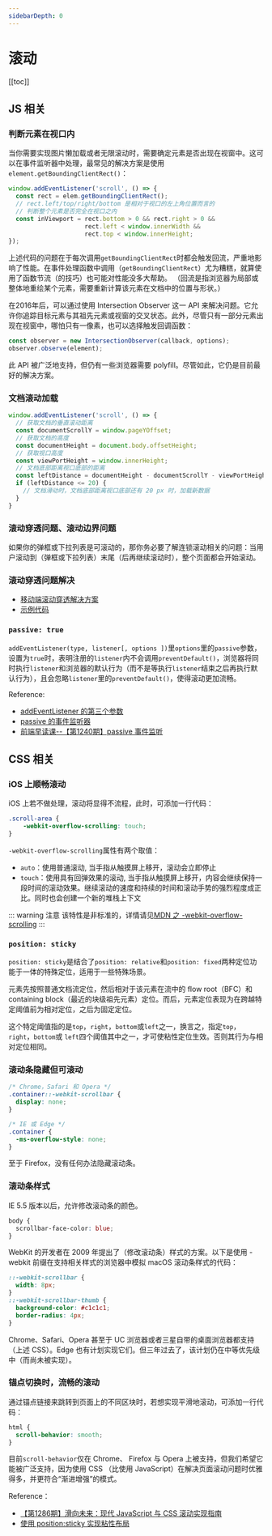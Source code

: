 ```yaml
---
sidebarDepth: 0
---
```


# 滚动

[[toc]]

## JS 相关

### 判断元素在视口内

当你需要实现图片懒加载或者无限滚动时，需要确定元素是否出现在视窗中。这可以在事件监听器中处理，最常见的解决方案是使用`element.getBoundingClientRect()`：

```js
window.addEventListener('scroll', () => {
  const rect = elem.getBoundingClientRect();
  // rect.left/top/right/bottom 是相对于视口的左上角位置而言的
  // 判断整个元素是否完全在视口之内
  const inViewport = rect.bottom > 0 && rect.right > 0 &&
                     rect.left < window.innerWidth &&
                     rect.top < window.innerHeight;
});
```

上述代码的问题在于每次调用`getBoundingClientRect`时都会触发回流，严重地影响了性能。在事件处理函数中调用（`getBoundingClientRect`）尤为糟糕，就算使用了函数节流（的技巧）也可能对性能没多大帮助。
（回流是指浏览器为局部或整体地重绘某个元素，需要重新计算该元素在文档中的位置与形状。）

在2016年后，可以通过使用 Intersection Observer 这一 API 来解决问题。它允许你追踪目标元素与其祖先元素或视窗的交叉状态。此外，尽管只有一部分元素出现在视窗中，哪怕只有一像素，也可以选择触发回调函数：

```js
const observer = new IntersectionObserver(callback, options);
observer.observe(element);
```

此 API 被广泛地支持，但仍有一些浏览器需要 polyfill。尽管如此，它仍是目前最好的解决方案。

### 文档滚动加载

```js
window.addEventListener('scroll', () => {
  // 获取文档的垂直滚动距离
  const documentScrollY = window.pageYOffset;
  // 获取文档的高度
  const documentHeight = document.body.offsetHeight;
  // 获取视口高度
  const viewPortHeight = window.innerHeight;
  // 文档底部距离视口底部的距离
  const leftDistance = documentHeight - documentScrollY - viewPortHeight;
  if (leftDistance <= 20) {
    // 文档滑动时，文档底部距离视口底部还有 20 px 时，加载新数据
  }
}
```

### 滚动穿透问题、滚动边界问题

如果你的弹框或下拉列表是可滚动的，那你务必要了解连锁滚动相关的问题：当用户滚动到（弹框或下拉列表）末尾（后再继续滚动时），整个页面都会开始滚动。

### 滚动穿透问题解决

- [移动端滚动穿透解决方案](https://juejin.im/post/5abf1c69f265da239706fcb8)
- [示例代码](/code-snippet/other/no-bg-scroll.html)

### `passive: true`

`addEventListener(type, listener[, options ])`里`options`里的`passive`参数，设置为`true`时，表明注册的`listener`内不会调用`preventDefault()`，浏览器将同时执行`listener`和浏览器的默认行为（而不是等执行`listener`结束之后再执行默认行为），且会忽略`listener`里的`preventDefault()`，使得滚动更加流畅。

Reference:

- [addEventListener 的第三个参数](https://github.com/justjavac/the-front-end-knowledge-you-may-not-know/issues/6#issuecomment-404205665)
- [passive 的事件监听器](http://www.cnblogs.com/ziyunfei/p/5545439.html)
- [前端早读课--【第1240期】passive 事件监听](https://mp.weixin.qq.com/s/TrN50625KykugTiOZ3JVsw)

## CSS 相关

### iOS 上顺畅滚动

iOS 上若不做处理，滚动将显得不流程，此时，可添加一行代码：

```css
.scroll-area {
    -webkit-overflow-scrolling: touch;
}
```

`-webkit-overflow-scrolling`属性有两个取值：

- `auto`：使用普通滚动, 当手指从触摸屏上移开，滚动会立即停止
- `touch`：使用具有回弹效果的滚动, 当手指从触摸屏上移开，内容会继续保持一段时间的滚动效果。继续滚动的速度和持续的时间和滚动手势的强烈程度成正比。同时也会创建一个新的堆栈上下文

::: warning 注意
该特性是非标准的，详情请见[MDN 之 -webkit-overflow-scrolling](https://developer.mozilla.org/zh-CN/docs/Web/CSS/-webkit-overflow-scrolling)
:::

### `position: sticky`

`position: sticky`是结合了`position: relative`和`position: fixed`两种定位功能于一体的特殊定位，适用于一些特殊场景。

元素先按照普通文档流定位，然后相对于该元素在流中的 flow root（BFC）和 containing block（最近的块级祖先元素）定位。而后，元素定位表现为在跨越特定阈值前为相对定位，之后为固定定位。

这个特定阈值指的是`top`，`right`，`bottom`或`left`之一，换言之，指定`top`，`right`，`bottom`或 `left`四个阈值其中之一，才可使粘性定位生效。否则其行为与相对定位相同。

### 滚动条隐藏但可滚动

```css
/* Chrome，Safari 和 Opera */
.container::-webkit-scrollbar {
  display: none;
}

/* IE 或 Edge */
.container {
  -ms-overflow-style: none;
}
```

至于 Firefox，没有任何办法隐藏滚动条。

### 滚动条样式

IE 5.5 版本以后，允许修改滚动条的颜色。

```css
body {
  scrollbar-face-color: blue;
}
```

WebKit 的开发者在 2009 年提出了（修改滚动条）样式的方案。以下是使用 -webkit 前缀在支持相关样式的浏览器中模拟 macOS 滚动条样式的代码：

```css
::-webkit-scrollbar {
  width: 8px;
}
::-webkit-scrollbar-thumb {
  background-color: #c1c1c1;
  border-radius: 4px;
}
```

Chrome、Safari、Opera 甚至于 UC 浏览器或者三星自带的桌面浏览器都支持（上述 CSS）。Edge 也有计划实现它们。但三年过去了，该计划仍在中等优先级中（而尚未被实现）。

### 锚点切换时，流畅的滚动

通过锚点链接来跳转到页面上的不同区块时，若想实现平滑地滚动，可添加一行代码：

```css
html {
  scroll-behavior: smooth;
}
```

目前`scroll-behavior`仅在 Chrome、 Firefox 与 Opera 上被支持，但我们希望它能被广泛支持，因为使用 CSS （比使用 JavaScript）在解决页面滚动问题时优雅得多，并更符合“渐进增强”的模式。

Reference：

- [【第1286期】滑向未来：现代 JavaScript 与 CSS 滚动实现指南](https://mp.weixin.qq.com/s/tG56t5pd1Kw_O2NBXGAk6Q)
- [使用 position:sticky 实现粘性布局](http://www.cnblogs.com/coco1s/p/6402723.html)
